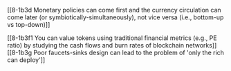 [[8-1b3d Monetary policies can come first and the currency circulation can come later (or symbiotically-simultaneously), not vice versa (i.e., bottom-up vs top-down)]]

[[8-1b3f1 You can value tokens using traditional financial metrics (e.g., PE ratio) by studying the cash flows and burn rates of blockchain networks]]
[[8-1b3g Poor faucets-sinks design can lead to the problem of 'only the rich can deploy']]